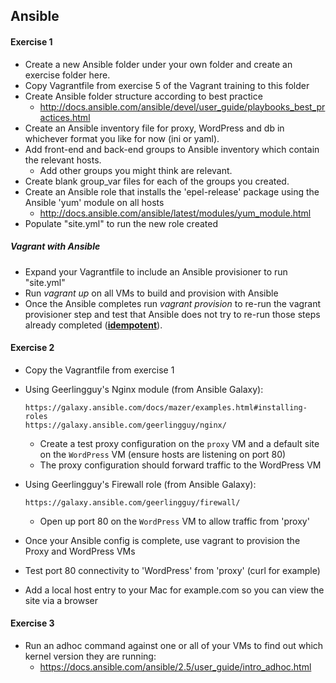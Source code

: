 ## Ansible

#### Exercise 1
* Create a new Ansible folder under your own folder and create an exercise folder here.
* Copy Vagrantfile from exercise 5 of the Vagrant training to this folder
* Create Ansible folder structure according to best practice
	* http://docs.ansible.com/ansible/devel/user_guide/playbooks_best_practices.html
* Create an Ansible inventory file for proxy, WordPress and db in whichever format you like for now (ini or yaml).
* Add front-end and back-end groups to Ansible inventory which contain the relevant hosts.
	* Add other groups you might think are relevant.
* Create blank group_var files for each of the groups you created.
* Create an Ansible role that installs the 'epel-release' package using the Ansible 'yum' module on all hosts 
	* http://docs.ansible.com/ansible/latest/modules/yum_module.html
* Populate "site.yml" to run the new role created

##### Vagrant with Ansible
* Expand your Vagrantfile to include an Ansible provisioner to run "site.yml" 
* Run *vagrant up* on all VMs to build and provision with Ansible
* Once the Ansible completes run *vagrant provision* to re-run the vagrant provisioner step and test that Ansible does not try to re-run those steps already completed (**[idempotent](https://en.wikipedia.org/wiki/Idempotence)**).
	
#### Exercise 2
* Copy the Vagrantfile from exercise 1
* Using Geerlingguy's Nginx module (from Ansible Galaxy):
	``` 
	https://galaxy.ansible.com/docs/mazer/examples.html#installing-roles
	https://galaxy.ansible.com/geerlingguy/nginx/ 
	```
  * Create a test proxy configuration on the `proxy` VM and a default site on the `WordPress` VM (ensure hosts are listening on port 80)
  * The proxy configuration should forward traffic to the WordPress VM
  
* Using Geerlingguy's Firewall role (from Ansible Galaxy):
  ``` 
  https://galaxy.ansible.com/geerlingguy/firewall/ 
  ```
  * Open up port 80 on the `WordPress` VM to allow traffic from 'proxy' 
  
* Once your Ansible config is complete, use vagrant to provision the Proxy and WordPress VMs
* Test port 80 connectivity to 'WordPress' from 'proxy' (curl for example)
* Add a local host entry to your Mac for example.com so you can view the site via a browser

#### Exercise 3

* Run an adhoc command against one or all of your VMs to find out which kernel version they are running:	
	* https://docs.ansible.com/ansible/2.5/user_guide/intro_adhoc.html

